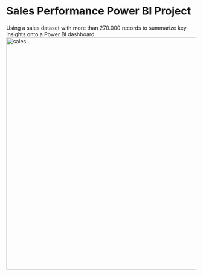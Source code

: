 # Sales Performance Power BI Project
Using a sales dataset with more than 270.000 records to summarize key insights onto a Power BI dashboard.
<img width="617" alt="sales" src="https://github.com/user-attachments/assets/19dc2724-5574-4042-be5f-7d9e668216f4">
